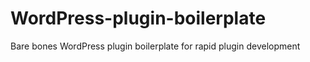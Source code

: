 WordPress-plugin-boilerplate
============================

Bare bones WordPress plugin boilerplate for rapid plugin development
